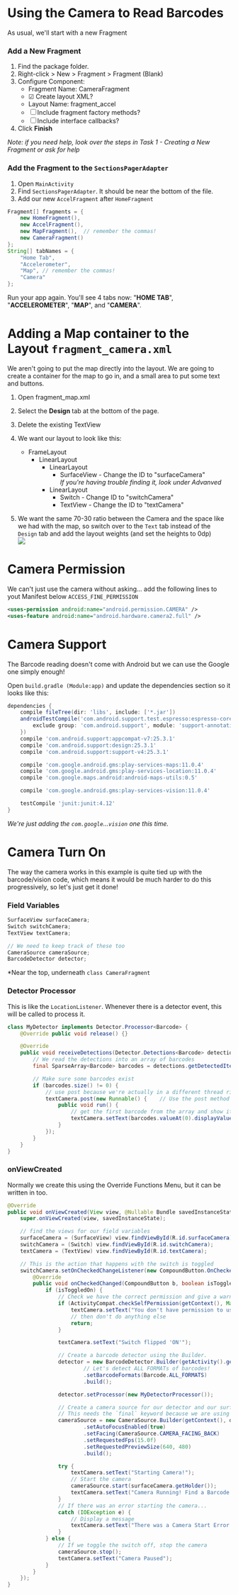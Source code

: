 Using the Camera to Read Barcodes
=================================

As usual, we'll start with a new Fragment

### Add a New Fragment

1. Find the package folder.
2. Right-click > New > Fragment > Fragment (Blank)
3. Configure Component:
    - Fragment Name: CameraFragment
    - &#9745; Create layout XML?
    - Layout Name: fragment_accel
    - &#9744; Include fragment factory methods?
    - &#9744; Include interface callbacks?
4. Click **Finish**

*Note: if you need help, look over the steps in Task 1 - Creating a New Fragment or ask for help*

### Add the Fragment to the `SectionsPagerAdapter`

1. Open `MainActivity`
2. Find `SectionsPagerAdapter`. It should be near the bottom of the file.
3. Add our new `AccelFragment` after `HomeFragment`

```java
Fragment[] fragments = { 
    new HomeFragment(),
    new AccelFragment(),
    new MapFragment(),  // remember the commas!
    new CameraFragment()
};
String[] tabNames = {
    "Home Tab",
    "Accelerometer",
    "Map", // remember the commas!
    "Camera"
};
```

Run your app again. You'll see 4 tabs now: "**HOME TAB**", "**ACCELEROMETER**", "**MAP**", and "**CAMERA**".

# Adding a Map container to the Layout `fragment_camera.xml`

We aren't going to put the map directly into the layout. We are going to create a container for the map to go in, and a small area to put some text and buttons.

1) Open fragment_map.xml  
2) Select the **Design** tab at the bottom of the page.  
3) Delete the existing TextView
4) We want our layout to look like this:
    - FrameLayout
        - LinearLayout
            - LinearLayout
                - SurfaceView - Change the ID to "surfaceCamera"  
                *If you're having trouble finding it, look under Advanved*
            - LinearLayout
                - Switch - Change ID to "switchCamera"
                - TextView - Change the ID to "textCamera"

5) We want the same 70-30 ratio between the Camera and the space like we had with the map, so switch over to the `Text` tab instead of the `Design` tab and add the layout weights (and set the heights to 0dp)  
   [![](images/layout_camera_weight.png)](images/layout_camera_weight.png)

# Camera Permission

We can't just use the camera without asking... add the following lines to yout Manifest below `ACCESS_FINE_PERMISSION`

```xml
<uses-permission android:name="android.permission.CAMERA" />
<uses-feature android:name="android.hardware.camera2.full" />
```

# Camera Support

The Barcode reading doesn't come with Android but we can use the Google one simply enough!

Open `build.gradle (Module:app)` and update the dependencies section so it looks like this:

```groovy
dependencies {
    compile fileTree(dir: 'libs', include: ['*.jar'])
    androidTestCompile('com.android.support.test.espresso:espresso-core:2.2.2', {
        exclude group: 'com.android.support', module: 'support-annotations'
    })
    compile 'com.android.support:appcompat-v7:25.3.1'
    compile 'com.android.support:design:25.3.1'
    compile 'com.android.support:support-v4:25.3.1'

    compile 'com.google.android.gms:play-services-maps:11.0.4'
    compile 'com.google.android.gms:play-services-location:11.0.4'
    compile 'com.google.maps.android:android-maps-utils:0.5'

    compile 'com.google.android.gms:play-services-vision:11.0.4'

    testCompile 'junit:junit:4.12'
}
```
*We're just adding the `com.google`...`vision` one this time.*

# Camera Turn On

The way the camera works in this example is quite tied up with the barcode/vision code, which means it would be much harder to do this progressively, so let's just get it done!

### Field Variables

```java
SurfaceView surfaceCamera;
Switch switchCamera;
TextView textCamera;

// We need to keep track of these too
CameraSource cameraSource;
BarcodeDetector detector;
```
*Near the top, underneath `class CameraFragment`

### Detector Processor

This is like the `LocationListener`. Whenever there is a detector event, this will be called to process it.

```java
class MyDetector implements Detector.Processor<Barcode> {
    @Override public void release() {}

    @Override
    public void receiveDetections(Detector.Detections<Barcode> detections) {
        // We read the detections into an array of barcodes
        final SparseArray<Barcode> barcodes = detections.getDetectedItems();

        // Make sure some barcodes exist
        if (barcodes.size() != 0) {
            // use post because we're actually in a different thread right now!
            textCamera.post(new Runnable() {    // Use the post method of the TextView
                public void run() {
                    // get the first barcode from the array and show it on screen.
                    textCamera.setText(barcodes.valueAt(0).displayValue);
                }
            });
        }
    }
}
```

### onViewCreated

Normally we create this using the Override Functions Menu, but it can be written in too.

```java
@Override
public void onViewCreated(View view, @Nullable Bundle savedInstanceState) {
    super.onViewCreated(view, savedInstanceState);

    // find the views for our field variables
    surfaceCamera = (SurfaceView) view.findViewById(R.id.surfaceCamera);
    switchCamera = (Switch) view.findViewById(R.id.switchCamera);
    textCamera = (TextView) view.findViewById(R.id.textCamera);

    // This is the action that happens with the switch is toggled
    switchCamera.setOnCheckedChangeListener(new CompoundButton.OnCheckedChangeListener() {
        @Override
        public void onCheckedChanged(CompoundButton b, boolean isToggledOn) {
            if (isToggledOn) {
                // Check we have the correct permission and give a warning if not
                if (ActivityCompat.checkSelfPermission(getContext(), Manifest.permission.CAMERA) != PackageManager.PERMISSION_GRANTED) {
                    textCamera.setText("You don't have permission to use the camera!");
                    // then don't do anything else
                    return;
                }

                textCamera.setText("Switch flipped 'ON'");

                // Create a barcode detector using the Builder.
                detector = new BarcodeDetector.Builder(getActivity().getApplicationContext())
                        // Let's detect ALL FORMATs of barcodes!
                        .setBarcodeFormats(Barcode.ALL_FORMATS)
                        .build();

                detector.setProcessor(new MyDetectorProcessor());

                // Create a camera source for our detector and our surfaceView
                // This needs the `final` keyword because we are using it inside a callback below
                cameraSource = new CameraSource.Builder(getContext(), detector)
                        .setAutoFocusEnabled(true)
                        .setFacing(CameraSource.CAMERA_FACING_BACK)
                        .setRequestedFps(15.0f)
                        .setRequestedPreviewSize(640, 480)
                        .build();

                try {
                    textCamera.setText("Starting Camera!");
                    // Start the camera
                    cameraSource.start(surfaceCamera.getHolder());
                    textCamera.setText("Camera Running! Find a Barcode.");
                }
                // If there was an error starting the camera...
                catch (IOException e) {
                    // Display a message
                    textCamera.setText("There was a Camera Start Error! "  + e.getMessage());
                }
            } else {
                // If we toggle the switch off, stop the camera
                cameraSource.stop();
                textCamera.setText("Camera Paused");
            }
        }
    });
}
```

